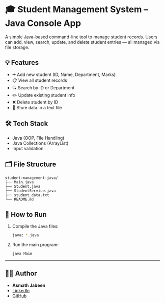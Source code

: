 
# 🎓 Student Management System – Java Console App

A simple Java-based command-line tool to manage student records. Users can add, view, search, update, and delete student entries — all managed via file storage.

## 💡 Features

- ➕ Add new student (ID, Name, Department, Marks)
- 📋 View all student records
- 🔍 Search by ID or Department
- ✏️ Update existing student info
- ❌ Delete student by ID
- 📂 Store data in a text file

## 🛠 Tech Stack

- Java (OOP, File Handling)
- Java Collections (ArrayList)
- Input validation

## 🗂 File Structure

```
student-management-java/
├── Main.java
├── Student.java
├── StudentService.java
├── student_data.txt
└── README.md
```

## 🚀 How to Run

1. Compile the Java files:
   ```bash
   javac *.java
   ```

2. Run the main program:
   ```bash
   java Main
   ```

---

## 👩‍💻 Author

- **Asmath Jabeen**  
- [LinkedIn](https://www.linkedin.com/in/asmath-jabeen)  
- [GitHub](https://github.com/asmathjabeen)
